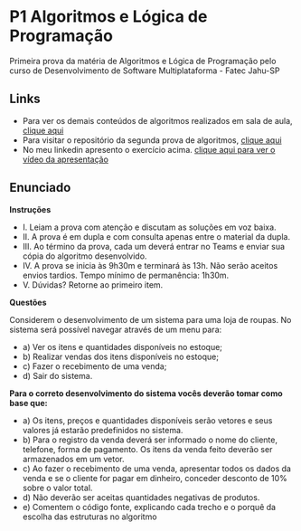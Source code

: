 # P1 Algoritmos e Lógica de Programação
Primeira prova da matéria de Algoritmos e Lógica de Programação pelo curso de Desenvolvimento de Software Multiplataforma - Fatec Jahu-SP

## Links

- Para ver os demais conteúdos de algoritmos realizados em sala de aula, [clique aqui](https://github.com/ViniciusCassemira/algoritmos)
- Para visitar o repositório da segunda prova de algoritmos, [clique aqui](https://github.com/ViniciusCassemira/Fatec-ProvaAlgoritmo2)
- No meu linkedin apresento o exercício acima. [clique aqui para ver o vídeo da apresentação](https://www.linkedin.com/feed/update/urn:li:activity:7189304280024006658/)

## Enunciado

**Instruções**
- I. Leiam a prova com atenção e discutam as soluções em voz baixa.
- II. A prova é em dupla e com consulta apenas entre o material da dupla.
- III. Ao término da prova, cada um deverá entrar no Teams e enviar sua cópia do 
algoritmo desenvolvido.
- IV. A prova se inicia às 9h30m e terminará às 13h. Não serão aceitos envios tardios. 
Tempo mínimo de permanência: 1h30m.
- V. Dúvidas? Retorne ao primeiro item.

**Questões**

Considerem o desenvolvimento de um sistema para uma loja de roupas. No 
sistema será possível navegar através de um menu para:
- a) Ver os itens e quantidades disponíveis no estoque;
- b) Realizar vendas dos itens disponíveis no estoque;
- c) Fazer o recebimento de uma venda;
- d) Sair do sistema.

**Para o correto desenvolvimento do sistema vocês deverão tomar como base que:**
- a) Os itens, preços e quantidades disponíveis serão vetores e seus valores já 
estarão predefinidos no sistema.
- b) Para o registro da venda deverá ser informado o nome do cliente, telefone, 
forma de pagamento. Os itens da venda feito deverão ser armazenados em 
um vetor.
- c) Ao fazer o recebimento de uma venda, apresentar todos os dados da 
venda e se o cliente for pagar em dinheiro, conceder desconto de 10% 
sobre o valor total.
- d) Não deverão ser aceitas quantidades negativas de produtos.
- e) Comentem o código fonte, explicando cada trecho e o porquê da escolha 
das estruturas no algoritmo
